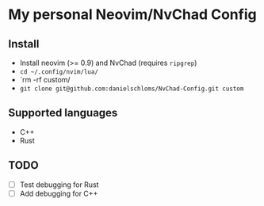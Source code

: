 # My personal Neovim/NvChad Config

## Install

+ Install neovim (>= 0.9) and NvChad (requires `ripgrep`)
+ `cd ~/.config/nvim/lua/`
+ `rm -rf custom/
+ `git clone git@github.com:danielschloms/NvChad-Config.git custom`

## Supported languages

+ C++
+ Rust

## TODO

+ [ ] Test debugging for Rust
+ [ ] Add debugging for C++

